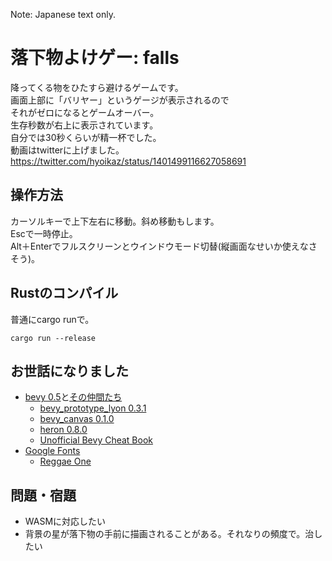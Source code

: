 Note: Japanese text only.

# 落下物よけゲー: falls
降ってくる物をひたすら避けるゲームです。  
画面上部に「バリヤー」というゲージが表示されるので  
それがゼロになるとゲームオーバー。  
生存秒数が右上に表示されています。  
自分では30秒くらいが精一杯でした。  
動画はtwitterに上げました。  
https://twitter.com/hyoikaz/status/1401499116627058691
## 操作方法
カーソルキーで上下左右に移動。斜め移動もします。  
Escで一時停止。  
Alt＋Enterでフルスクリーンとウインドウモード切替(縦画面なせいか使えなさそう)。  
## Rustのコンパイル
普通にcargo runで。  
```
cargo run --release
```
## お世話になりました
- [bevy 0.5](https://bevyengine.org/)と[その仲間たち](https://crates.io/search?q=bevy)
  - [bevy_prototype_lyon 0.3.1](https://github.com/Nilirad/bevy_prototype_lyon/)
  - [bevy_canvas 0.1.0](https://github.com/Nilirad/bevy_canvas)
  - [heron 0.8.0](https://github.com/jcornaz/heron/)
  - [Unofficial Bevy Cheat Book](https://github.com/bevy-cheatbook/bevy-cheatbook)
- [Google Fonts](https://fonts.google.com/)
  - [Reggae One](https://fonts.google.com/specimen/Reggae+One?subset=japanese)
## 問題・宿題
- WASMに対応したい
- 背景の星が落下物の手前に描画されることがある。それなりの頻度で。治したい
